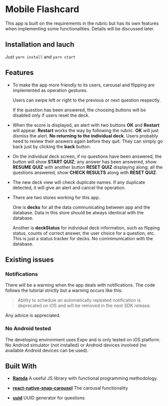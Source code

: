# Mobile Flashcard

This app is built on the requirements in the rubric but has its own features when implementing some functionalities. Details will be discussed later.

## Installation and lauch

Just `yarn install` and `yarn start`

## Features

- To make the app more friendly to its users, carousal and flipping are implemented as operation gestures.

  Users can swipe left or right to the previous or next question respectly.

  If the question has been answered, the choosing buttons will be disabled only if users reset the deck.

- When the score is displayed, an alert with two buttons **OK** and **Restart** will appear. **Restart** works the way by following the rubric. **OK** will just dismiss the alert. **No returning to the individual deck**. Users probably need to review their answers again before they quit. They can simply go back just by clicking the **back** button.

- On the individual deck screen, if no questions have been answered, the button will show **START QUIZ**; any answer has been answered, show **RESUME QUIZ** with another button **RESET QUIZ** displaying along; all the questions answered, show **CHECK RESULTS** along with **RESET QUIZ**.

- The new deck view will check duplicate names. If any duplicate detected, it will give an alert and cancel the operation.

- There are two stores working for this app.

  One is **decks** for all the data communicating between app and the database. Data in this store should be always identical with the database.
  
  Another is **deckStatus** for individual deck information, such as flipping status, counts of correct answer, the user choice for a question, etc. This is just a status tracker for decks. No commmunication with the database.

## Existing issues

### Notifications

There will be a warning when the app deals with notifications. The code follows the tutorial strictly but a warning occurs like this:

> Ability to schedule an automatically repeated notification is deprecated on iOS and will be removed in the next SDK release.

Any advice is appreciated.

### No Android tested

The developing environment uses Expo and is only tested on iOS platform. No Andriod simulator (not installed) or Android devices involved (no available Android devices can be used).

## Built With

- **[Ramda]**  A useful JS library with functional programming methodology.

- **[react-native-snap-carousel]** The carousal functionality

- **[uuid]** UUID generator for questions

[Ramda]: https://ramdajs.com/

[react-native-snap-carousel]: https://github.com/archriss/react-native-snap-carousel

[uuid]: https://www.npmjs.com/package/uuid
